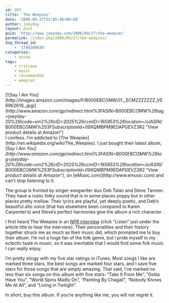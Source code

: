 ```yaml
---
id: 207
title: 'The Weepies'
date: '2006-09-27T21:05:46+00:00'
author: joeyday
layout: post
guid: 'http://www.joeyday.com/2006/09/27/the-weepies'
permalink: /index.php/2006/09/27/the-weepies/
dsq_thread_id:
    - '1744280634'
categories:
    - essay
tags:
    - critique
    - music
    - recommended
    - weepies
---
```


<div class="rpic">[![Say I Am You](http://images.amazon.com/images/P/B000EBCOMW.01._SCMZZZZZZZ_V56962619_.jpg)](http://www.amazon.com/gp/redirect.html%3FASIN=B000EBCOMW%26tag=joeyday-20%26lcode=xm2%26cID=2025%26ccmID=165953%26location=/o/ASIN/B000EBCOMW%253FSubscriptionId=09XQMBPM9EDAPGEVZ3R2 "View product details at Amazon")</div>I confess. I’m addicted to [The Weepies](http://en.wikipedia.org/wiki/The_Weepies). I just bought their latest album, <cite>[Say I Am You](http://www.amazon.com/gp/redirect.html%3FASIN=B000EBCOMW%26tag=joeyday-20%26lcode=xm2%26cID=2025%26ccmID=165953%26location=/o/ASIN/B000EBCOMW%253FSubscriptionId=09XQMBPM9EDAPGEVZ3R2 "View product details at Amazon")</cite>, on [eMusic.com](http://www.emusic.com) and can’t stop listening to it.

The group is fronted by singer-songwriter duo Deb Talan and Steve Tannen. They have a rustic folky sound that is in some places poppy but in other places pretty mellow. Their lyrics are playful, yet deeply poetic, and Deb’s beautiful alto voice (that has elsewhere been compared to Karen Carpenter’s) and Steve’s perfect harmonies give the album a rich character.

I first heard The Weepies in an [NPR interview](http://www.npr.org/templates/story/story.php?storyId=6041220) (click “Listen” just under the article title to hear the interview). Their personalities and their history together struck me as much as their music did, which prompted me to buy their album. I’m not a huge fan of the folk genre, but I pride myself in my eclectic taste in music, so it was inevitable that I would find some folk music I can really enjoy.

I’m pretty stingy with my five star ratings in iTunes. Most songs I like are marked three stars, the best songs are marked four stars, and I save five stars for those songs that are simply amazing. That said, I’ve marked no less than six songs on this album with five stars: “Take It From Me”, “Gotta Have You”, “World Spins Madly On”, “Painting By Chagall”, “Nobody Knows Me At All”, and “Living in Twilight”.

In short, buy this album. If you’re anything like me, you will not regret it.